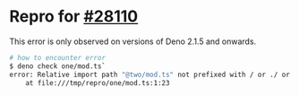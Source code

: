 # Repro for [#28110](https://github.com/denoland/deno/issues/28110)

This error is only observed on versions of Deno 2.1.5 and onwards.

```bash
# how to encounter error
$ deno check one/mod.ts`
error: Relative import path "@two/mod.ts" not prefixed with / or ./ or ../ and not in import map from "file:///tmp/repro/one/mod.ts"
    at file:///tmp/repro/one/mod.ts:1:23
```
